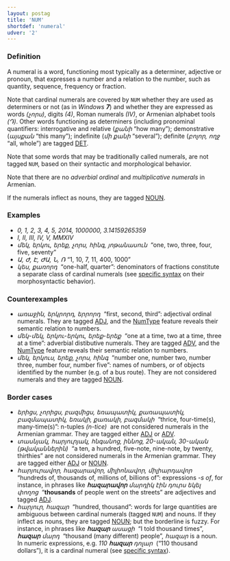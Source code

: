 ```yaml
---
layout: postag
title: 'NUM'
shortdef: 'numeral'
udver: '2'
---
```


### Definition

A numeral is a word, functioning most typically as a determiner, adjective or pronoun, that expresses a number and a relation to the number, such as quantity, sequence, frequency or fraction.

Note that cardinal numerals are covered by `NUM` whether they are used as determiners or not (as in _Windows <b>7</b>_) and whether they are expressed as words _(չորս)_, digits _(4)_, Roman numerals _(IV)_, or Armenian alphabet tools _(Դ)_. Other words functioning as determiners (including pronominal quantifiers: interrogative and relative (_քանի_ “how many”); demonstrative (_այսքան_ “this many”); indefinite (_մի քանի_ “several”); definite (_բոլոր, ողջ_ “all, whole”) are tagged [DET]().

Note that some words that may be traditionally called numerals, are not tagged `NUM`, based on their syntactic and morphological behavior.

Note that there are no _adverbial ordinal_ and _multiplicative numerals_ in Armenian.

If the numerals inflect as nouns, they are tagged [NOUN]().

### Examples

- _0, 1, 2, 3, 4, 5, 2014, 1000000, 3.14159265359_
- _I, II, III, IV, V, MMXIV_
-	_մեկ, երկու, երեք, չորս, հինգ, յոթանասուն&nbsp;_ “one, two, three, four, five, seventy”
-	_Ա, Ժ, Է, ԺԱ, Ն, Ռ_ “1, 10, 7, 11, 400, 1000”
-	_կես, քառորդ&nbsp;_ “one-half, quarter”: denominators of fractions constitute a separate class of cardinal numerals (see [specific syntax](../specific-syntax.html) on their morphosyntactic behavior).

### Counterexamples

- _առաջին, երկրորդ, երրորդ&nbsp;_ “first, second, third”: adjectival ordinal numerals. They are tagged [ADJ](), and the [NumType]() feature reveals their semantic relation to numbers.
- _մեկ-մեկ, երկու-երկու, երեք-երեք&nbsp;_ “one at a time, two at a time, three at a time”: adverbial distibutive numerals. They are tagged [ADV](), and the [NumType]() feature reveals their semantic relation to numbers.
- _մեկ, երկուս, երեք, չորս, հինգ&nbsp;_ “number one, number two, number three, number four, number five”: names of numbers, or of objects identified by the number (e.g. of a bus route). They are not considered numerals and they are tagged [NOUN]().

### Border cases

- _երիցս, չորիցս, բազմիցս, եռապատիկ, քառապատիկ, բազմապատիկ, եռակի, քառակի, բազմակի&nbsp;_ “thrice, four-time(s), many-time(s)”: n-tuples _(n-tice)&nbsp;_ are not considered numerals in the Armenian grammar. They are tagged either [ADJ]() or [ADV]().
- _տասնյակ, հարյուրյակ, հնգանոց, իննոց, 20-ական, 30-ական (թվականներին)&nbsp;_ “a ten, a hundred, five-note, nine-note, by twenty, thirthies” are not considered numerals in the Armenian grammar. They are tagged either [ADJ]() or [NOUN]().
-	_հարյուրավոր, հազարավոր, միլիոնավոր, միլիարդավոր&nbsp;_ “hundreds of, thousands of, millions of, billions of”: expressions _-s of_, for instance, in phrases like _<b>հազարավոր</b> մարդիկ էին դուրս եկել փողոց&nbsp;_ “<b>thousands</b> of people went on the streets” are adjectives and tagged [ADJ]().
-	_հարյուր, հազար&nbsp;_ “hundred, thousand”: words for large quantities are ambiguous between cardinal numerals (tagged `NUM`) and nouns. If they inflect as nouns, they are tagged [NOUN](); but the borderline is fuzzy. For instance, in phrases like _<b>հազար</b> ասացի&nbsp;_ “I told thousand times”, _<b>հազար</b> մարդ&nbsp;_ “thousand (many different) people”, _հազար_ is a noun. In numeric expressions, e.g. _110 <b>հազար</b> դոլար&nbsp;_ (“110 thousand dollars”), it is a cardinal numeral (see [specific syntax](../specific-syntax.html)).
